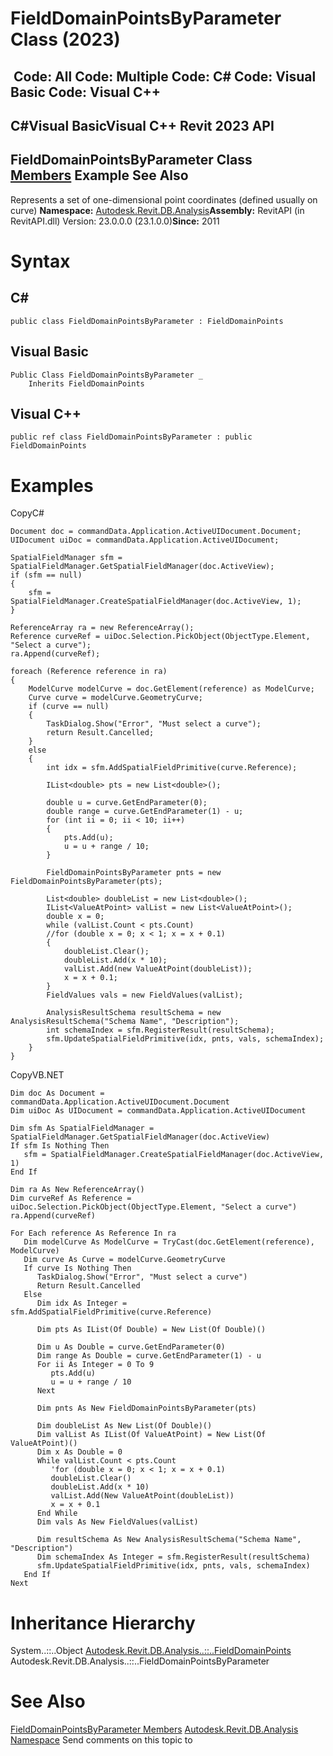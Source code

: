 # FieldDomainPointsByParameter Class (2023)

﻿
 Code: All Code: Multiple Code: C# Code: Visual Basic Code: Visual C++   
---  
C#Visual BasicVisual C++
Revit 2023 API  
---  
FieldDomainPointsByParameter Class  
[Members](cd5dedd9-3347-3175-365f-2f325eddbd92.md "FieldDomainPointsByParameter Members") Example See Also  
---  
Represents a set of one-dimensional point coordinates (defined usually on curve) 
**Namespace:** [Autodesk.Revit.DB.Analysis](958e2e12-587d-f188-5d7b-f13d7dbfdf48.md "Autodesk.Revit.DB.Analysis Namespace")**Assembly:** RevitAPI (in RevitAPI.dll) Version: 23.0.0.0 (23.1.0.0)**Since:** 2011 
# Syntax
C#  
---  
```text
public class FieldDomainPointsByParameter : FieldDomainPoints
```
  
Visual Basic  
---  
```text
Public Class FieldDomainPointsByParameter _
	Inherits FieldDomainPoints
```
  
Visual C++  
---  
```text
public ref class FieldDomainPointsByParameter : public FieldDomainPoints
```
  
# Examples
CopyC#
```text
Document doc = commandData.Application.ActiveUIDocument.Document;
UIDocument uiDoc = commandData.Application.ActiveUIDocument;

SpatialFieldManager sfm = SpatialFieldManager.GetSpatialFieldManager(doc.ActiveView);
if (sfm == null)
{
    sfm = SpatialFieldManager.CreateSpatialFieldManager(doc.ActiveView, 1);
}

ReferenceArray ra = new ReferenceArray();
Reference curveRef = uiDoc.Selection.PickObject(ObjectType.Element, "Select a curve");
ra.Append(curveRef);

foreach (Reference reference in ra)
{
    ModelCurve modelCurve = doc.GetElement(reference) as ModelCurve;
    Curve curve = modelCurve.GeometryCurve;
    if (curve == null)
    {
        TaskDialog.Show("Error", "Must select a curve");
        return Result.Cancelled;
    }
    else
    {
        int idx = sfm.AddSpatialFieldPrimitive(curve.Reference);

        IList<double> pts = new List<double>();

        double u = curve.GetEndParameter(0);
        double range = curve.GetEndParameter(1) - u;
        for (int ii = 0; ii < 10; ii++)
        {
            pts.Add(u);
            u = u + range / 10;
        }

        FieldDomainPointsByParameter pnts = new FieldDomainPointsByParameter(pts);

        List<double> doubleList = new List<double>();
        IList<ValueAtPoint> valList = new List<ValueAtPoint>();
        double x = 0;
        while (valList.Count < pts.Count)
        //for (double x = 0; x < 1; x = x + 0.1)
        {
            doubleList.Clear();
            doubleList.Add(x * 10);
            valList.Add(new ValueAtPoint(doubleList));
            x = x + 0.1;
        }
        FieldValues vals = new FieldValues(valList);

        AnalysisResultSchema resultSchema = new AnalysisResultSchema("Schema Name", "Description");
        int schemaIndex = sfm.RegisterResult(resultSchema);
        sfm.UpdateSpatialFieldPrimitive(idx, pnts, vals, schemaIndex);
    }
}
```

CopyVB.NET
```text
Dim doc As Document = commandData.Application.ActiveUIDocument.Document
Dim uiDoc As UIDocument = commandData.Application.ActiveUIDocument

Dim sfm As SpatialFieldManager = SpatialFieldManager.GetSpatialFieldManager(doc.ActiveView)
If sfm Is Nothing Then
   sfm = SpatialFieldManager.CreateSpatialFieldManager(doc.ActiveView, 1)
End If

Dim ra As New ReferenceArray()
Dim curveRef As Reference = uiDoc.Selection.PickObject(ObjectType.Element, "Select a curve")
ra.Append(curveRef)

For Each reference As Reference In ra
   Dim modelCurve As ModelCurve = TryCast(doc.GetElement(reference), ModelCurve)
   Dim curve As Curve = modelCurve.GeometryCurve
   If curve Is Nothing Then
      TaskDialog.Show("Error", "Must select a curve")
      Return Result.Cancelled
   Else
      Dim idx As Integer = sfm.AddSpatialFieldPrimitive(curve.Reference)

      Dim pts As IList(Of Double) = New List(Of Double)()

      Dim u As Double = curve.GetEndParameter(0)
      Dim range As Double = curve.GetEndParameter(1) - u
      For ii As Integer = 0 To 9
         pts.Add(u)
         u = u + range / 10
      Next

      Dim pnts As New FieldDomainPointsByParameter(pts)

      Dim doubleList As New List(Of Double)()
      Dim valList As IList(Of ValueAtPoint) = New List(Of ValueAtPoint)()
      Dim x As Double = 0
      While valList.Count < pts.Count
         'for (double x = 0; x < 1; x = x + 0.1)
         doubleList.Clear()
         doubleList.Add(x * 10)
         valList.Add(New ValueAtPoint(doubleList))
         x = x + 0.1
      End While
      Dim vals As New FieldValues(valList)

      Dim resultSchema As New AnalysisResultSchema("Schema Name", "Description")
      Dim schemaIndex As Integer = sfm.RegisterResult(resultSchema)
      sfm.UpdateSpatialFieldPrimitive(idx, pnts, vals, schemaIndex)
   End If
Next
```

# Inheritance Hierarchy
System..::..Object [Autodesk.Revit.DB.Analysis..::..FieldDomainPoints](5b145517-1904-4b5f-2f66-0d84b259335b.md "FieldDomainPoints Class") Autodesk.Revit.DB.Analysis..::..FieldDomainPointsByParameter
# See Also
[FieldDomainPointsByParameter Members](cd5dedd9-3347-3175-365f-2f325eddbd92.md "FieldDomainPointsByParameter Members")
[Autodesk.Revit.DB.Analysis Namespace](958e2e12-587d-f188-5d7b-f13d7dbfdf48.md "Autodesk.Revit.DB.Analysis Namespace")
Send comments on this topic to 